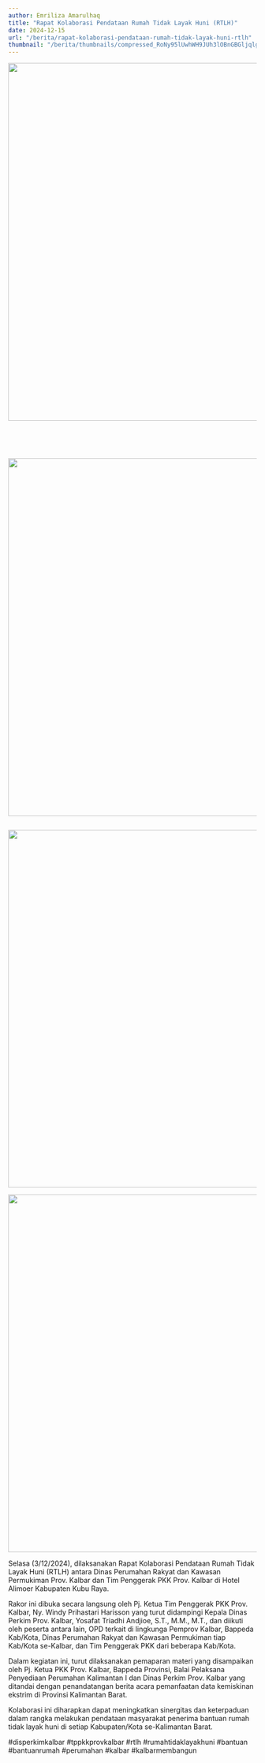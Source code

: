 ```yaml
---
author: Emriliza Amarulhaq
title: "Rapat Kolaborasi Pendataan Rumah Tidak Layak Huni (RTLH)"
date: 2024-12-15
url: "/berita/rapat-kolaborasi-pendataan-rumah-tidak-layak-huni-rtlh"
thumbnail: "/berita/thumbnails/compressed_RoNy95lUwhWH9JUh3lOBnGBGljqlgx12gWgbAJPm.jpg"
---
```

<p><img src="/images/bEm0KLDxQpFffRaryBzI.JPG" alt="" width="1280" height="725"></p><p>&nbsp;</p><p>&nbsp;</p><p><img src="/images/S5cwqX6dqhhAPv45uycZ.JPG" alt="" width="1280" height="725"></p><p><img src="/images/sAlnaWv9d0RRuBVfogQK.JPG" alt=""></p><p><img src="/images/NgLBhJUBo2bJbAy4IRIL.JPG" alt="" width="1280" height="725"></p><p><img src="/images/qGhtweU5G78GOjveVpi8.JPG" alt=""><img src="/images/R6jWqzqPbO9ZNO9SyZzV.JPG" alt="" width="1280" height="725"></p><p>Selasa (3/12/2024), dilaksanakan Rapat Kolaborasi Pendataan Rumah Tidak Layak Huni (RTLH) antara Dinas Perumahan Rakyat dan Kawasan Permukiman Prov. Kalbar dan Tim Penggerak PKK Prov. Kalbar di Hotel Alimoer Kabupaten Kubu Raya.</p><p>Rakor ini dibuka secara langsung oleh Pj. Ketua Tim Penggerak PKK Prov. Kalbar, Ny. Windy Prihastari Harisson yang turut didampingi Kepala Dinas Perkim Prov. Kalbar, Yosafat Triadhi Andjioe, S.T., M.M., M.T., dan diikuti oleh peserta antara lain, OPD terkait di lingkunga Pemprov Kalbar, Bappeda Kab/Kota, Dinas Perumahan Rakyat dan Kawasan Permukiman tiap Kab/Kota se-Kalbar, dan Tim Penggerak PKK dari beberapa Kab/Kota.</p><p>Dalam kegiatan ini, turut dilaksanakan pemaparan materi yang disampaikan oleh Pj. Ketua PKK Prov. Kalbar, Bappeda Provinsi, Balai Pelaksana Penyediaan Perumahan Kalimantan I dan Dinas Perkim Prov. Kalbar yang ditandai dengan penandatangan berita acara pemanfaatan data kemiskinan ekstrim di Provinsi Kalimantan Barat.</p><p>Kolaborasi ini diharapkan dapat meningkatkan sinergitas dan keterpaduan dalam rangka melakukan pendataan masyarakat penerima bantuan rumah tidak layak huni di setiap Kabupaten/Kota se-Kalimantan Barat.</p><p>#disperkimkalbar #tppkkprovkalbar #rtlh #rumahtidaklayakhuni #bantuan #bantuanrumah #perumahan #kalbar #kalbarmembangun</p>